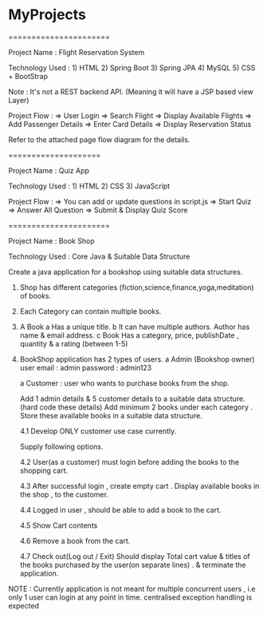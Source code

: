 # MyProjects
======================

Project Name : Flight Reservation System

Technology Used : 1) HTML 2) Spring Boot 3) Spring JPA 4) MySQL 5) CSS + BootStrap

Note : It's not a REST backend API. (Meaning it will have a JSP based view Layer)

Project Flow : 
    => User Login
    => Search Flight
    => Display Available Flights
    => Add Passenger Details
    => Enter Card Details
    => Display Reservation Status

Refer to the attached page flow diagram for the details.

====================

Project Name : Quiz App

Technology Used : 1) HTML 2) CSS 3) JavaScript 

Project Flow :
    => You can add or update questions in script.js
    => Start Quiz
    => Answer All Question
    => Submit & Display Quiz Score

======================

Project Name : Book Shop

Technology Used : Core Java & Suitable Data Structure

Create a java application for a bookshop using suitable data structures.

1. Shop has different categories (fiction,science,finance,yoga,meditation) of books.

2. Each Category can contain multiple books.

3. A Book 
	a Has a unique title.
	b It can have multiple authors.
	Author has name & email address.
	c Book Has a category, price, publishDate , quantity & a rating 
	(between 1-5)


4. BookShop application has 2 types of users. 
	a Admin (Bookshop owner) user
	email : admin
	password : admin123

	a Customer : user who wants to purchase books from the shop.

	Add 1 admin details & 5 customer details to a suitable data structure.
	(hard code these details)
	Add minimum 2 books under each category . 
	Store these available books in a suitable data structure.

	4.1 Develop ONLY customer use case currently.

	Supply following options.

	4.2 User(as a customer) must login before adding the 
	books to the shopping cart.

	4.3 After successful login , create empty cart .
	Display available books in the shop ,  to the customer.

	4.4 Logged in user , should be able to add a book to the cart.

	4.5 Show Cart contents

	4.6 Remove a book from the cart.

	4.7 Check out(Log out / Exit)
	Should display Total cart value & titles of the books purchased 
	by the user(on separate lines) .
 	& terminate the application.

NOTE : Currently application is not meant for multiple concurrent users , i.e only 1 user can login at any point in time. centralised exception handling is expected
 	
